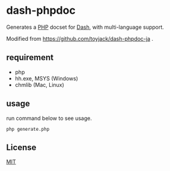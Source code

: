 # dash-phpdoc

Generates a [PHP](http://php.net/) docset for [Dash](http://kapeli.com/dash), with multi-language support. 

Modified from https://github.com/toyjack/dash-phpdoc-ja .

## requirement

- php
- hh.exe, MSYS (Windows)
- chmlib (Mac, Linux)

## usage

run command below to see usage.

```shell
php generate.php
```

## License

[MIT](/LICENSE)
